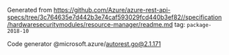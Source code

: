 Generated from https://github.com/Azure/azure-rest-api-specs/tree/3c764635e7d442b3e74caf593029fcd440b3ef82//specification/hardwaresecuritymodules/resource-manager/readme.md tag: `package-2018-10`

Code generator @microsoft.azure/autorest.go@2.1.171


